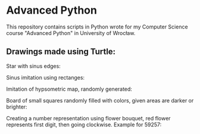 # Advanced Python

This repository contains scripts in Python wrote for my Computer Science course
"Advanced Python" in University of Wrocław.

## Drawings made using Turtle:

Star with sinus edges:

Sinus imitation using rectanges:

Imitation of hypsometric map, randomly generated:

Board of small squares randomly filled with colors, given areas are darker or brighter:

Creating a number representation using flower bouquet, red flower represents first
digit, then going clockwise. Example for 59257:
